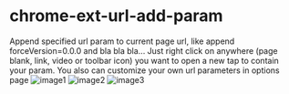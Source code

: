 # chrome-ext-url-add-param
Append specified url param to current page url, like append forceVersion=0.0.0 and bla bla bla...
Just right click on anywhere (page blank, link, video or toolbar icon) you want to open a new tap to contain your param.
You also can customize your own url parameters in options page
![image1](https://img.alicdn.com/imgextra/i2/O1CN01Buerjc1aObb6lWYqm_!!6000000003320-2-tps-568-368.png)
![image2](https://img.alicdn.com/imgextra/i1/O1CN01I5uEBg1Qo7VNRXpLh_!!6000000002022-2-tps-1522-954.png)
![image3](https://img.alicdn.com/imgextra/i4/O1CN01GZqcvv1z5hdygAYkw_!!6000000006663-2-tps-1310-676.png)